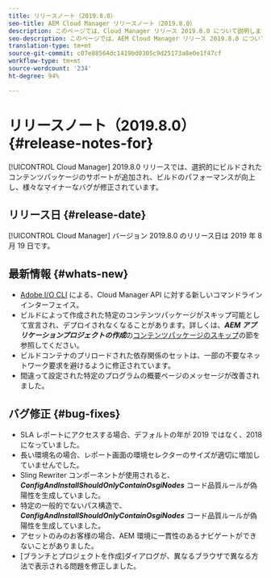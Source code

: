 ```yaml
---
title: リリースノート（2019.8.0）
seo-title: AEM Cloud Manager リリースノート（2019.8.0）
description: このページでは、Cloud Manager リリース 2019.8.0 について説明します。
seo-description: このページでは、AEM Cloud Manager リリース 2019.8.0 について説明します。
translation-type: tm+mt
source-git-commit: c07e88564dc1419bd0305c9d25173a8e0e1f47cf
workflow-type: tm+mt
source-wordcount: '234'
ht-degree: 94%

---
```


# リリースノート（2019.8.0） {#release-notes-for}

[!UICONTROL Cloud Manager] 2019.8.0 リリースでは、選択的にビルドされたコンテンツパッケージのサポートが追加され、ビルドのパフォーマンスが向上し、様々なマイナーなバグが修正されています。

## リリース日 {#release-date}

[!UICONTROL Cloud Manager] バージョン 2019.8.0 のリリース日は 2019 年 8 月 19 日です。

## 最新情報 {#whats-new}

* [Adobe I/O CLI](https://github.com/adobe/aio-cli-plugin-cloudmanager) による、Cloud Manager API に対する新しいコマンドラインインターフェイス。
* ビルドによって作成された特定のコンテンツパッケージがスキップ可能として宣言され、デプロイされなくなることがあります。詳しくは、***AEM アプリケーションプロジェクトの作成***&#x200B;の[コンテンツパッケージのスキップ](/help/using/create-an-application-project.md)の節を参照してください。
* ビルドコンテナのプリロードされた依存関係のセットは、一部の不要なネットワーク要求を避けるように修正されています。
* 間違って設定された特定のプログラムの概要ページのメッセージが改善されました。

## バグ修正 {#bug-fixes}

* SLA レポートにアクセスする場合、デフォルトの年が 2019 ではなく、2018 になっていました。
* 長い環境名の場合、レポート画面の環境セレクターのサイズが適切に増加していませんでした。
* Sling Rewriter コンポーネントが使用されると、***ConfigAndInstallShouldOnlyContainOsgiNodes*** コード品質ルールが偽陽性を生成していました。
* 特定の一般的でないパス構造で、***ConfigAndInstallShouldOnlyContainOsgiNodes*** コード品質ルールが偽陽性を生成していました。
* アセットのみのお客様の場合、AEM 環境に一貫性のあるナビゲートができないことがありました。
* [ブランチとプロジェクトを作成]ダイアログが、異なるブラウザで異なる方法で表示される問題を修正しました。
